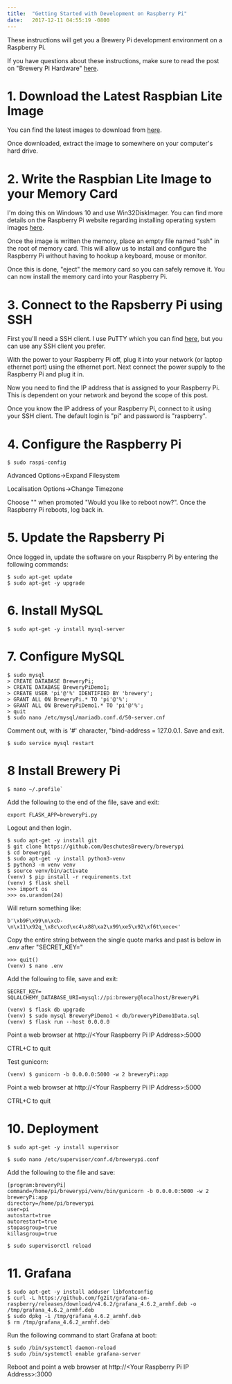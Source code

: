 ```yaml
---
title:  "Getting Started with Development on Raspberry Pi"
date:   2017-12-11 04:55:19 -0800
---
```

These instructions will get you a Brewery Pi development environment on a Raspberry Pi.

If you have questions about these instructions, make sure to read the post on "Brewery Pi Hardware" [here](http://brewerypi.com/2017/12/02/brewery-pi-hardware.html).

# 1. Download the Latest Raspbian Lite Image

You can find the latest images to download from [here](https://www.raspberrypi.org/downloads/raspbian/).

Once downloaded, extract the image to somewhere on your computer's hard drive.

# 2. Write the Raspbian Lite Image to your Memory Card

I'm doing this on Windows 10 and use Win32DiskImager. You can find more details on the Raspberry Pi website regarding installing operating system images [here](https://www.raspberrypi.org/documentation/installation/installing-images/README.md).

Once the image is written the memory, place an empty file named "ssh" in the root of memory card. This will allow us to install and configure the Raspberry Pi without having to hookup a keyboard, mouse or monitor.

Once this is done, "eject" the memory card so you can safely remove it. You can now install the memory card into your Raspberry Pi.

# 3. Connect to the Rapsberry Pi using SSH

First you'll need a SSH client. I use PuTTY which you can find [here](http://www.putty.org/), but you can use any SSH client you prefer.

With the power to your Raspberry Pi off, plug it into your network (or laptop ethernet port) using the ethernet port. Next connect the power supply to the Raspberry Pi and plug it in.

Now you need to find the IP address that is assigned to your Raspberry Pi. This is dependent on your network and beyond the scope of this post.

Once you know the IP address of your Raspberry Pi, connect to it using your SSH client. The default login is "pi" and password is "raspberry".

# 4. Configure the Raspberry Pi

```
$ sudo raspi-config
```

Advanced Options->Expand Filesystem

Localisation Options->Change Timezone

Choose "<Yes>" when promoted "Would you like to reboot now?". Once the Raspberry Pi reboots, log back in.

# 5. Update the Rapsberry Pi

Once logged in, update the software on your Raspberry Pi by entering the following commands: 

```
$ sudo apt-get update
$ sudo apt-get -y upgrade
```

# 6. Install MySQL

```
$ sudo apt-get -y install mysql-server
```

# 7. Configure MySQL

```
$ sudo mysql
> CREATE DATABASE BreweryPi;
> CREATE DATABASE BreweryPiDemo1;
> CREATE USER 'pi'@'%' IDENTIFIED BY 'brewery';
> GRANT ALL ON BreweryPi.* TO 'pi'@'%';
> GRANT ALL ON BreweryPiDemo1.* TO 'pi'@'%';
> quit
$ sudo nano /etc/mysql/mariadb.conf.d/50-server.cnf
```

Comment out, with is '#' character, "bind-address = 127.0.0.1. Save and exit.

```
$ sudo service mysql restart
```

# 8 Install Brewery Pi

```
$ nano ~/.profile`
```

Add the following to the end of the file, save and exit:

```
export FLASK_APP=breweryPi.py
```

Logout and then login.

```
$ sudo apt-get -y install git
$ git clone https://github.com/DeschutesBrewery/brewerypi
$ cd brewerypi
$ sudo apt-get -y install python3-venv
$ python3 -m venv venv
$ source venv/bin/activate
(venv) $ pip install -r requirements.txt
(venv) $ flask shell
>>> import os
>>> os.urandom(24)
```

Will return something like:

```
b'\xb9F\x99\n\xcb-\n\x11\x92q_\x8c\xcd\xc4\x88\xa2\x99\xe5\x92\xf6t\xece<'
```

Copy the entire string between the single quote marks and past is below in .env after "SECRET_KEY="

```
>>> quit()
(venv) $ nano .env
```

Add the following to file, save and exit:

```
SECRET_KEY=
SQLALCHEMY_DATABASE_URI=mysql://pi:brewery@localhost/BreweryPi
```
```
(venv) $ flask db upgrade
(venv) $ sudo mysql BreweryPiDemo1 < db/breweryPiDemo1Data.sql
(venv) $ flask run --host 0.0.0.0
```

Point a web browser at http://\<Your Raspberry Pi IP Address>:5000

CTRL+C to quit

Test gunicorn:

`(venv) $ gunicorn -b 0.0.0.0:5000 -w 2 breweryPi:app`

Point a web browser at http://\<Your Raspberry Pi IP Address>:5000

CTRL+C to quit

# 10. Deployment

`$ sudo apt-get -y install supervisor`

`$ sudo nano /etc/supervisor/conf.d/brewerypi.conf`

Add the following to the file and save:

```
[program:breweryPi]
command=/home/pi/brewerypi/venv/bin/gunicorn -b 0.0.0.0:5000 -w 2 breweryPi:app
directory=/home/pi/brewerypi
user=pi
autostart=true
autorestart=true
stopasgroup=true
killasgroup=true
```

`$ sudo supervisorctl reload`

# 11. Grafana

```
$ sudo apt-get -y install adduser libfontconfig
$ curl -L https://github.com/fg2it/grafana-on-raspberry/releases/download/v4.6.2/grafana_4.6.2_armhf.deb -o /tmp/grafana_4.6.2_armhf.deb
$ sudo dpkg -i /tmp/grafana_4.6.2_armhf.deb
$ rm /tmp/grafana_4.6.2_armhf.deb
```
Run the following command to start Grafana at boot:

```
$ sudo /bin/systemctl daemon-reload
$ sudo /bin/systemctl enable grafana-server
```

Reboot and point a web browser at http://\<Your Raspberry Pi IP Address>:3000
